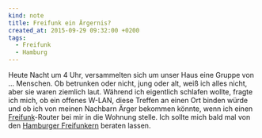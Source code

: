 ```yaml
---
kind: note
title: Freifunk ein Ärgernis?
created_at: 2015-09-29 09:32:00 +0200
tags:
  - Freifunk
  - Hamburg
---
```


Heute Nacht um 4 Uhr, versammelten sich um unser Haus eine Gruppe von …
Menschen. Ob betrunken oder nicht, jung oder alt, weiß ich alles nicht, aber
sie waren ziemlich laut. Während ich eigentlich schlafen wollte, fragte ich
mich, ob ein offenes W-LAN, diese Treffen an einen Ort binden würde und ob ich
von meinen Nachbarn Ärger bekommen könnte, wenn ich einen [Freifunk][]-Router
bei mir in die Wohnung stelle. Ich sollte mich bald mal von den [Hamburger
Freifunkern][hhff] beraten lassen.


[freifunk]: https://freifunk.net/

[hhff]: https://hamburg.freifunk.net/
